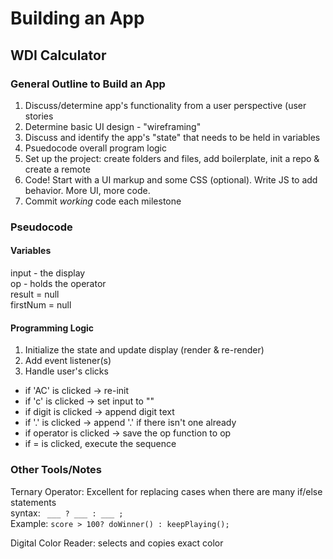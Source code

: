 # Building an App
## WDI Calculator

### General Outline to Build an App

1. Discuss/determine app's functionality from a user perspective (user stories
2. Determine basic UI design - "wireframing"
3. Discuss and identify the app's "state" that needs to be held in variables
4. Psuedocode overall program logic
5. Set up the project: create folders and files, add boilerplate, init a repo & create a remote
6. Code! Start with a UI markup and some CSS (optional). Write JS to add behavior. More UI, more code. 
7. Commit _working_ code each milestone




### Pseudocode

#### Variables
input - the display  
op - holds the operator  
result = null  
firstNum = null  

#### Programming Logic

1. Initialize the state and update display (render & re-render)
2. Add event listener(s)
3. Handle user's clicks

- if 'AC' is clicked -> re-init
- if 'c' is clicked -> set input to ""
- if digit is clicked -> append digit text
- if '.' is clicked -> append '.' if there isn't one already
-  if operator is clicked -> save the op function to op
-  if = is clicked, execute the sequence


### Other Tools/Notes
Ternary Operator: Excellent for replacing cases when there are many if/else statements  
syntax: ```` ___ ? ___ : ___ ;````  
Example: ````score > 100? doWinner() : keepPlaying();````
  
Digital Color Reader: selects and copies exact color